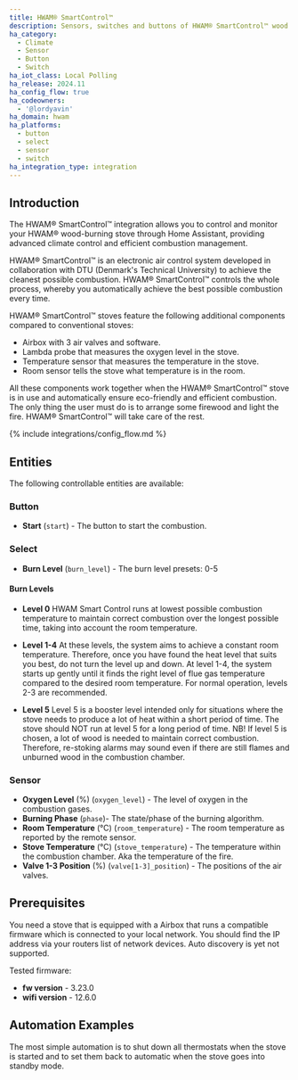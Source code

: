 ```yaml
---
title: HWAM® SmartControl™
description: Sensors, switches and buttons of HWAM® SmartControl™ wood burning stoves.
ha_category:
  - Climate
  - Sensor
  - Button
  - Switch
ha_iot_class: Local Polling
ha_release: 2024.11
ha_config_flow: true
ha_codeowners:
  - '@lordyavin'
ha_domain: hwam
ha_platforms:
  - button
  - select
  - sensor
  - switch
ha_integration_type: integration
---
```

## Introduction

The HWAM® SmartControl™ integration allows you to control and monitor your HWAM®
wood-burning stove through Home Assistant, providing advanced climate control and
efficient combustion management.

HWAM® SmartControl™ is an electronic air control system developed in collaboration
with DTU (Denmark's Technical University) to achieve the cleanest possible combustion.
HWAM® SmartControl™ controls the whole process, whereby you automatically achieve the
best possible combustion every time.

HWAM® SmartControl™ stoves feature the following additional components compared to
conventional stoves:

- Airbox with 3 air valves and software.
- Lambda probe that measures the oxygen level in the stove.
- Temperature sensor that measures the temperature in the stove.
- Room sensor tells the stove what temperature is in the room.

All these components work together when the HWAM® SmartControl™ stove is in use
and automatically ensure eco-friendly and efficient combustion. The only thing
the user must do is to arrange some firewood and light the fire. HWAM® SmartControl™
will take care of the rest.

{% include integrations/config_flow.md %}

## Entities

The following controllable entities are available:

### Button

- **Start** (`start`) - The button to start the combustion.

### Select

- **Burn Level** (`burn_level`) - The burn level presets: 0-5

#### Burn Levels

- **Level 0** HWAM Smart Control runs at lowest
possible combustion temperature to maintain correct combustion
over the longest possible time, taking into account the room
temperature.
- **Level 1-4** At these levels, the system aims
to achieve a constant room temperature. Therefore, once you
have found the heat level that suits you best, do not turn the
level up and down. At level 1-4, the system starts up gently
until it finds the right level of flue gas temperature compared
to the desired room temperature. For normal operation, levels
2-3 are recommended.

- **Level 5** Level 5 is a booster level intended only for situations
where the stove needs to produce a lot of heat within a short
period of time. The stove should NOT run at level 5 for a long
period of time. NB! If level 5 is chosen, a lot of wood is needed
to maintain correct combustion. Therefore, re-stoking alarms may
sound even if there are still flames and unburned wood in the
combustion chamber.

### Sensor

- **Oxygen Level** (%) (`oxygen_level`) - The level of oxygen in the combustion gases.
- **Burning Phase** (`phase`)- The state/phase of the burning algorithm.
- **Room Temperature** (°C) (`room_temperature`) - The room temperature as reported by the remote sensor.
- **Stove Temperature** (°C) (`stove_temperature`) - The temperature within the combustion chamber. Aka the temperature of the fire.
- **Valve 1-3 Position** (%) (`valve[1-3]_position`) - The positions of the air valves.

## Prerequisites

You need a stove that is equipped with a Airbox that runs a compatible firmware
which is connected to your local network. You should find the IP address via your
routers list of network devices. Auto discovery is yet not supported.

Tested firmware:

- **fw version**  - 3.23.0
- **wifi version** - 12.6.0

## Automation Examples

The most simple automation is to shut down all thermostats when the stove is started
and to set them back to automatic when the stove goes into standby mode.
